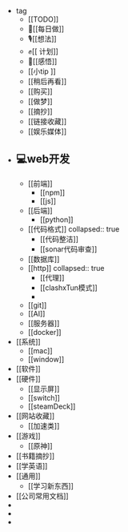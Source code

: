 - tag
	- [[TODO]]
	- 🦵[[每日做]]
	- 🎙[[想法]]
	- ✊[[ 计划]]
	- 🧠[[感悟]]
	- [[小tip ]]
	- [[稍后再看]]
	- [[购买]]
	- [[做梦]]
	- [[摘抄]]
	- [[链接收藏]]
	- [[娱乐媒体]]
- 💻web开发
	-
	- [[前端]]
		- [[npm]]
		- [[js]]
	- [[后端]]
		- [[python]]
	- [[代码格式]]
	  collapsed:: true
		- [[代码整洁]]
		- [[sonar代码审查]]
	- [[数据库]]
	- [[http]]
	  collapsed:: true
		- [[代理]]
		- [[clashxTun模式]]
		-
	- [[git]]
	- [[AI]]
	- [[服务器]]
	- [[docker]]
- [[系统]]
	- [[mac]]
	- [[window]]
- [[软件]]
- [[硬件]]
	- [[显示屏]]
	- [[switch]]
	- [[steamDeck]]
- [[网站收藏]]
	- [[加速类]]
- [[游戏]]
	- [[原神]]
- [[书籍摘抄]]
- [[学英语]]
- [[通用]]
	- [[学习新东西]]
- [[公司常用文档]]
-
-
-